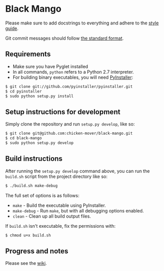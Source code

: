 # Black Mango

Please make sure to add docstrings to everything and adhere to the
[style guide](https://github.com/chicken-mover/black-mango/wiki/Style-guide).

Git commit messages should follow 
[the standard format](http://tbaggery.com/2008/04/19/a-note-about-git-commit-messages.html).

## Requirements

* Make sure you have Pyglet installed
* In all commands, `python` refers to a Python 2.7 interpreter.
* For building binary executables, you will need
  [PyInstaller](http://www.pyinstaller.org/):
```bash
$ git clone git://github.com/pyinstaller/pyinstaller.git
$ cd pyinstaller
$ sudo python setup.py install
```

## Setup instructions for development

Simply clone the repository and run `setup.py develop`, like so:

```bash
$ git clone git@github.com:chicken-mover/black-mango.git
$ cd black-mango
$ sudo python setup.py develop
```

## Build instructions

After running the `setup.py develop` command above, you can run the `build.sh`
script from the project directory like so:
```bash
$ ./build.sh make-debug
```

The full set of options is as follows:
* `make` - Build the executable using PyInstaller.
* `make-debug` - Run `make`, but with all debugging options enabled.
* `clean` - Clean up all build output files.

If `build.sh` isn't executable, fix the permissions with:
```bash
$ chmod u+x build.sh
```

## Progress and notes

Please see the [wiki](https://github.com/chicken-mover/black-mango/wiki).
